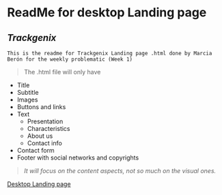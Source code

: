 # ReadMe for desktop Landing page 
## _Trackgenix_

``` 
This is the readme for Trackgenix Landing page .html done by Marcia Berón for the weekly problematic (Week 1)
```
> The .html file will only have
- Title
- Subtitle
- Images
- Buttons and links
- Text
    - Presentation
    - Characteristics
    - About us
    - Contact info
- Contact form
- Footer with social networks and copyrights


> _It will focus on the content aspects, not so much on the visual ones._

[Desktop Landing page](C:/Users/equipo/OneDrive/Escritorio/BaSP-M2022-Etapa-1/Semana-1/index.html)


